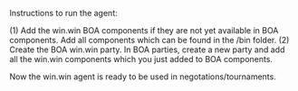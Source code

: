 Instructions to run the agent:

(1) Add the win.win BOA components if they are not yet available in BOA components. Add all components which can be found in the /bin folder.
(2) Create the BOA win.win party. In BOA parties, create a new party and add all the win.win components which you just added to BOA components.

Now the win.win agent is ready to be used in negotations/tournaments.

